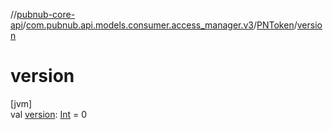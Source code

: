 //[pubnub-core-api](../../../index.md)/[com.pubnub.api.models.consumer.access_manager.v3](../index.md)/[PNToken](index.md)/[version](version.md)

# version

[jvm]\
val [version](version.md): [Int](https://kotlinlang.org/api/latest/jvm/stdlib/kotlin/-int/index.html) = 0
